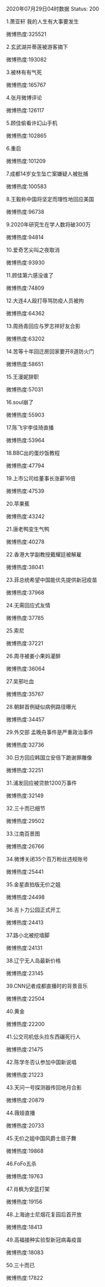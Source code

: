 2020年07月29日04时数据
Status: 200

1.萧亚轩 我的人生有大事要发生

微博热度:325521

2.玄武湖并蒂莲被游客摘下

微博热度:193082

3.被林有有气死

微博热度:165767

4.张月微博评论

微博热度:126117

5.顾佳偷看许幻山手机

微博热度:102865

6.重启

微博热度:101209

7.成都14岁女生坠亡案嫌疑人被批捕

微博热度:100583

8.王毅称中国将坚定而理性地回应美国

微博热度:96738

9.2020年研究生在学人数将破300万

微博热度:94814

10.爱奇艺尖叫之夜取消

微博热度:93930

11.顾佳第六感没谁了

微博热度:74809

12.大连4人殴打辱骂防疫人员被拘

微博热度:64362

13.周扬青回应与罗志祥好友合影

微博热度:63202

14.苦等十年回迁房回家要开8道防火门

微博热度:58651

15.王漫妮辞职

微博热度:57031

16.soul崩了

微博热度:55903

17.陈飞宇李佳琦直播

微博热度:53964

18.BBC出的蛋炒饭教程

微博热度:47794

19.上市公司给董事长涨薪16倍

微博热度:47539

20.苹果蕉

微博热度:43242

21.唐老鸭变生气鸭

微博热度:40278

22.香港大学副教授戴耀廷被解雇

微博热度:38041

23.菲总统希望中国能优先提供新冠疫苗

微博热度:37968

24.无需回应式友情

微博热度:37785

25.索尼

微博热度:37221

26.周寻被姜小果妈灌醉

微博热度:36064

27.吴邪吐血

微博热度:35767

28.朝鲜首例疑似病例路径曝光

微博热度:34457

29.外交部 孟晚舟事件是严重政治事件

微博热度:32736

30.日方回应韩国立安倍下跪谢罪雕像

微博热度:32251

31.浦发回应被贷款1200万事件

微博热度:32149

32.三十而已细节

微博热度:29502

33.江南百景图

微博热度:26766

34.微博关闭35个百万粉丝违规账号

微博热度:25441

35.金星直拍版无价之姐

微博热度:24498

36.吉卜力公园正式开工

微博热度:24413

37.路小北被挖墙脚

微博热度:24131

38.辽宁无人岛最新价格

微博热度:23145

39.CNN记者成都直播时的背景音乐

微博热度:22504

40.黄金

微博热度:22200

41.公交司机低头捡东西碾死行人

微博热度:21475

42.陈学冬否认参加中国新说唱

微博热度:21223

43.天问一号探测器传回地月合影

微博热度:20879

44.薇娅直播

微博热度:20733

45.无价之姐中国风爵士扇子舞

微博热度:19868

46.FoFo五杀

微博热度:19763

47.肖枫为安蓝打架

微博热度:19156

48.上海迪士尼烟花复园后首开放

微博热度:18413

49.高福接种实验型新冠病毒疫苗

微博热度:18083

50.三十而已

微博热度:17822

